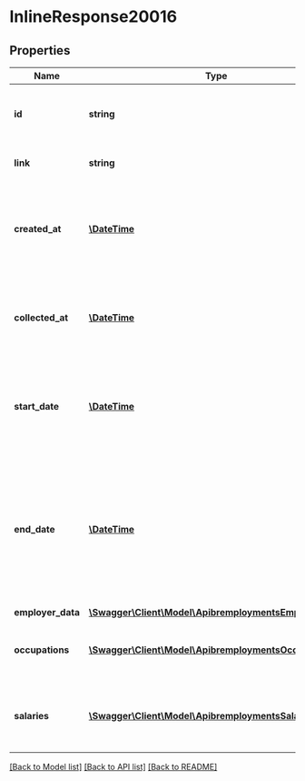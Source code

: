 # InlineResponse20016

## Properties
Name | Type | Description | Notes
------------ | ------------- | ------------- | -------------
**id** | **string** | Belvo&#x27;s unique identifier for the current item. | 
**link** | **string** | The &#x60;link.id&#x60; the data belongs to. | 
**created_at** | [**\DateTime**](\DateTime.md) | The ISO-8601 timestamp of when the data point was created in Belvo&#x27;s database. | 
**collected_at** | [**\DateTime**](\DateTime.md) | The ISO-8601 timestamp when the data point was collected. | 
**start_date** | [**\DateTime**](\DateTime.md) | The employee&#x27;s start date at the employer, in &#x60;YYYY-MM-DD&#x60; format. | 
**end_date** | [**\DateTime**](\DateTime.md) | The employee&#x27;s end date at the employer, in &#x60;YYYY-MM-DD&#x60; format. If &#x60;null&#x60;, the employee is still working at the employer. | 
**employer_data** | [**\Swagger\Client\Model\ApibremploymentsEmployerData**](ApibremploymentsEmployerData.md) |  | 
**occupations** | [**\Swagger\Client\Model\ApibremploymentsOccupations[]**](ApibremploymentsOccupations.md) | The employee&#x27;s occupations at the employer. | 
**salaries** | [**\Swagger\Client\Model\ApibremploymentsSalaries[]**](ApibremploymentsSalaries.md) | The salaries the employee received from the employer. | 

[[Back to Model list]](../../README.md#documentation-for-models) [[Back to API list]](../../README.md#documentation-for-api-endpoints) [[Back to README]](../../README.md)

